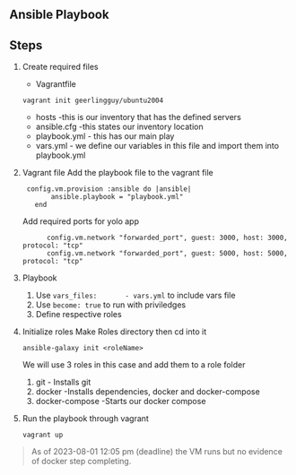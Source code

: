 ## Ansible Playbook
  ## Steps
  1. Create required files
      * Vagrantfile 
      ```
      vagrant init geerlingguy/ubuntu2004
      ```
      * hosts -this is our inventory that has the defined servers
      * ansible.cfg -this states our inventory location
      * playbook.yml - this has our main play
      * vars.yml - we define our variables in this file and import them into playbook.yml
  
  2. Vagrant file
     Add the playbook file to the vagrant file
     ```
      config.vm.provision :ansible do |ansible|
            ansible.playbook = "playbook.yml"
        end 
      ```
      Add required ports for yolo app
       ```
             config.vm.network "forwarded_port", guest: 3000, host: 3000, protocol: "tcp"
             config.vm.network "forwarded_port", guest: 5000, host: 5000, protocol: "tcp" 
       ```
  4. Playbook
     1. Use ` vars_files:       - vars.yml ` to include vars file
     2. Use `become: true` to run with priviledges
     3. Define respective roles
       
  5. Initialize roles 
      Make Roles directory then cd into it
      ```
      ansible-galaxy init <roleName>
      ```
      We will use 3 roles in this case and add them to a role folder
      1. git - Installs git
      2. docker -Installs dependencies, docker and docker-compose
      3. docker-compose -Starts our docker compose
      
  7. Run the playbook through vagrant 
      ```
      vagrant up
      ```

>As of 2023-08-01 12:05 pm (deadline) the VM runs but no evidence of docker step completing. 
      
 
  
